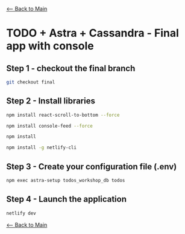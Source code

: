 [<-- Back to Main](https://github.com/datastaxdevs/appdev-week1-todolist/blob/main/README.md)

# TODO + Astra + Cassandra - Final app with console

## Step 1 - checkout the final branch
```bash
git checkout final
```


## Step 2 - Install libraries
```bash
npm install react-scroll-to-bottom --force
```

```bash
npm install console-feed --force
```

```bash
npm install
```

```bash
npm install -g netlify-cli
```

## Step 3 - Create your configuration file (.env)
```bash
npm exec astra-setup todos_workshop_db todos
```

## Step 4 - Launch the application
```bash
netlify dev
```

[<-- Back to Main](https://github.com/datastaxdevs/appdev-week1-todolist/blob/main/README.md)
